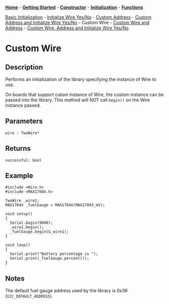 [**Home**](https://porrey.github.io/max1704x) -
[**Getting Started**](https://porrey.github.io/max1704x/getting-started) -
[**Constructor**](https://porrey.github.io/max1704x/constructor) -
[**Initialization**](https://porrey.github.io/max1704x/initialization) -
[**Functions**](https://porrey.github.io/max1704x/functions)

[Basic Initialization](https://porrey.github.io/max1704x/initialization/basic) -
[Initialize Wire Yes/No](https://porrey.github.io/max1704x/initialization/initialize-wire-yes-no) -
[Custom Address](https://porrey.github.io/max1704x/initialization/custom-address) -
[Custom Address and Initialize Wire Yes/No](https://porrey.github.io/max1704x/initialization/custom-address-initialize-wire-yes-no) -
Custom Wire -
[Custom Wire and Address](https://porrey.github.io/max1704x/initialization/custom-wire-address) -
[Custom Wire, Address and Initialize Wire Yes/No](https://porrey.github.io/max1704x/initialization/custom-wire-address-initialize-wire-yes-no)

# Custom Wire
## Description
Performs an initialization of the library specifying the instance of Wire to use.

On boards that support cutom instance of Wire, the custom instance can be passed into the library. This method will NOT call `begin()` on the Wire instance passed.

## Parameters
`wire : TwoWire*`

## Returns
`successful: bool`

## Example
	#include <Wire.h>
	#include <MAX1704X.h>

	TwoWire _wire1;
	MAX1704X _fuelGauge = MAX1704X(MAX17043_mV); 

	void setup()
	{
	  Serial.begin(9600);
	  _wire1.begin();
	  _fuelGauge.begin(&_wire1);
	}

	void loop()
	{
	  Serial.print("Battery percentage is ");
	  Serial.print(_fuelGauge.percent());
	}
  
## Notes
The default fuel gauge address used by the library is 0x36 (`I2C_DEFAULT_ADDRESS`).